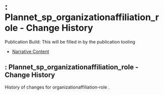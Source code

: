 # : Plannet\_sp\_organizationaffiliation\_role - Change History

Publication Build: This will be filled in by the publication tooling

* [Narrative Content](SearchParameter-organizationaffiliation-role.html)

## : Plannet\_sp\_organizationaffiliation\_role - Change History

History of changes for organizationaffiliation-role .